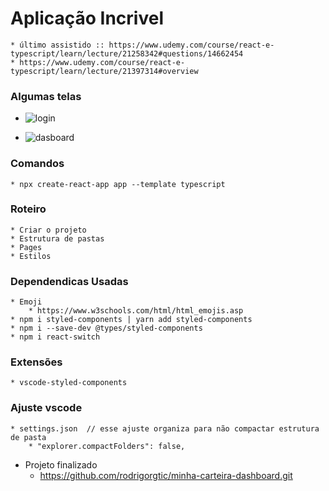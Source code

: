# Aplicação Incrivel
    * último assistido :: https://www.udemy.com/course/react-e-typescript/learn/lecture/21258342#questions/14662454
    * https://www.udemy.com/course/react-e-typescript/learn/lecture/21397314#overview
### Algumas telas
   * ![login](https://user-images.githubusercontent.com/23580648/156740224-b220b6e4-77a3-4d51-8bb3-5bf78dfa90f6.png)

   * ![dasboard](https://user-images.githubusercontent.com/23580648/156740197-ebcba7bd-f52b-4d65-9f8b-035b2c98a4bf.png)

### Comandos
    * npx create-react-app app --template typescript
### Roteiro
    * Criar o projeto
    * Estrutura de pastas
    * Pages
    * Estilos
### Dependendicas Usadas
    * Emoji
        * https://www.w3schools.com/html/html_emojis.asp
    * npm i styled-components | yarn add styled-components
    * npm i --save-dev @types/styled-components
    * npm i react-switch
### Extensões
    * vscode-styled-components
### Ajuste vscode
    * settings.json  // esse ajuste organiza para não compactar estrutura de pasta
        * "explorer.compactFolders": false,
    
* Projeto finalizado
    * https://github.com/rodrigorgtic/minha-carteira-dashboard.git

